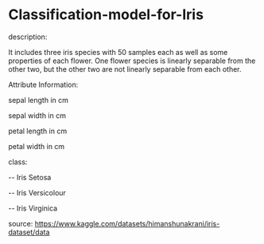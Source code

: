 # Classification-model-for-Iris

description:

It includes three iris species with 50 samples each as well as some properties of each flower. One flower species is linearly separable from the other two, but the other two are not linearly separable from each other.

Attribute Information:

sepal length in cm

sepal width in cm

petal length in cm

petal width in cm

class:

-- Iris Setosa

-- Iris Versicolour

-- Iris Virginica


source: https://www.kaggle.com/datasets/himanshunakrani/iris-dataset/data
